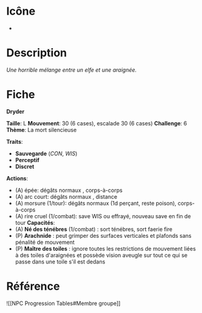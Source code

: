 
# Icône
-

# Description
*Une horrible mélange entre un elfe et une araignée.*

# Fiche
**Dryder**

**Taille**: L
**Mouvement**: 30 (6 cases), escalade 30 (6 cases)
**Challenge**: 6
**Thème**: La mort silencieuse

**Traits**:
- **Sauvegarde** (*CON*, *WIS*)
- **Perceptif**
- **Discret**

**Actions**:
- (A) épée: dégâts normaux , corps-à-corps
- (A) arc court: dégâts normaux , distance
- (A) morsure (1/tour): dégâts normaux (1d perçant, reste poison), corps-à-corps
- (A) rire cruel (1/combat): save WIS ou effrayé, nouveau save en fin de tour
**Capacités**:
- (A) **Né des ténébres** (1/combat) : sort ténébres, sort faerie fire
- (P) **Arachnide** : peut grimper des surfaces verticales et plafonds sans pénalité de mouvement
- (P) **Maître des toiles** : ignore toutes les restrictions de mouvement liées à des toiles d'araignées et possède vision aveugle sur tout ce qui se passe dans une toile s'il est dedans

# Référence
![[NPC Progression Tables#Membre groupe]]
